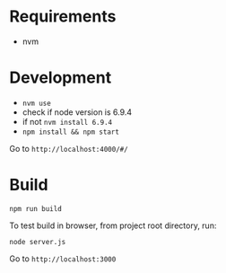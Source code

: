 Requirements
=
- nvm

Development
===========

- ```nvm use```
- check if node version is 6.9.4
- if not ```nvm install 6.9.4```
- ```npm install && npm start```

Go to ```http://localhost:4000/#/```

Build
=====
```npm run build```

To test build in browser, from project root directory, run:

```node server.js```

Go to ```http://localhost:3000```